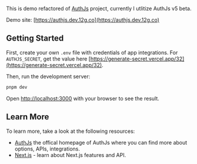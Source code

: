 This is demo refactored of [AuthJs](https://authjs.dev) project, currently I utlitize AuthJs v5 beta.

Demo site: [https://authjs.dev.12g.co](https://authjs.dev.12g.co)

## Getting Started

First, create your own `.env` file  with credentials of app integrations. For `AUTHJS_SECRET`, get the value here [https://generate-secret.vercel.app/32](https://generate-secret.vercel.app/32).

Then, run the development server:

```bash
pnpm dev
```

Open [http://localhost:3000](http://localhost:3000) with your browser to see the result.

## Learn More

To learn more, take a look at the following resources:

- [AuthJs](https://authjs.dev) the offical homepage of AuthJs where you can find more about options, APIs, integrations.
- [Next.js](https://nextjs.org/docs) - learn about Next.js features and API.
